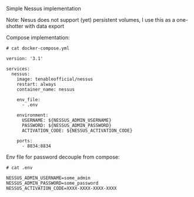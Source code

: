 Simple Nessus implementation

Note: Nesus does not support (yet) persistent volumes, I use this as a one-shotter with data export

Compose implementation: 

```
# cat docker-compose.yml

version: '3.1'

services:
  nessus:
    image: tenableofficial/nessus
    restart: always
    container_name: nessus
	
    env_file:
      - .env

    environment:
      USERNAME: ${NESSUS_ADMIN_USERNAME}
      PASSWORD: ${NESSUS_ADMIN_PASSWORD}
      ACTIVATION_CODE: ${NESSUS_ACTIVATION_CODE}

    ports:
      - 8834:8834
```


Env file for password decouple from compose:

```
# cat .env

NESSUS_ADMIN_USERNAME=some_admin
NESSUS_ADMIN_PASSWORD=some_password
NESSUS_ACTIVATION_CODE=XXXX-XXXX-XXXX-XXXX
```